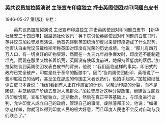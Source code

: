 ### 英共议员加拉契演说  主张宣布印度独立  抨击英阁使团对印问题白皮书

1946-05-27
第1版()
专栏：

　　英共议员加拉契演说
    主张宣布印度独立
    抨击英阁使团对印问题白皮书
    【新华社延安二十四日电】据路透社伦敦讯：英下院讨论英阁使团对印问题的白皮书时，英共议员加拉契发表演说。他首先谈到英国统治印度以来使印度造成了什么形势，他否认自由党议员戴维斯所称英国对印度有光荣的历史成绩。他说：“那儿有四万万人口，有一切良好的矿物资源，然而在一九三九年战争爆发时，印度还不能制造坦克，而现在那里又增长着饥荒，英国没有使印度前进，她保持着低度的落后。”加拉契继谈到英阁使团发表白皮书的背景，他说：“我们面临这样的事实，即旧式的政府已完全破产，印度是处于革命的酝酿中”，因而“当内阁使团赴印、英相说了一些印度独立的话时，甚至坐在那边的帝国主义者议员们，也拍手起来。”加拉契继批评白皮书本身说：“我们看到有人正在作周密的计划，以帮助印度的分裂，而不是团结，并笼络资产阶级去反对人民群众。”加拉契反对这种分裂政策，继建议立即救济印度饥荒，宣布印度独立，定期撤兵，然后在真正平等基础上，与印度进行谈判，允许印度人成立自己的政府，管理自己的事情，废除藩邦王公。他说：“如果你这样做，你就可以得到印度人民的极大好意，而且印度人民也不会反对自动与我们联合了。”
